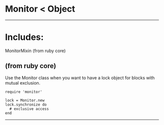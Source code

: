 # Monitor < Object

---
# Includes:
MonitorMixin (from ruby core)

(from ruby core)
---
Use the Monitor class when you want to have a lock object for blocks with
mutual exclusion.

    require 'monitor'

    lock = Monitor.new
    lock.synchronize do
      # exclusive access
    end
---
